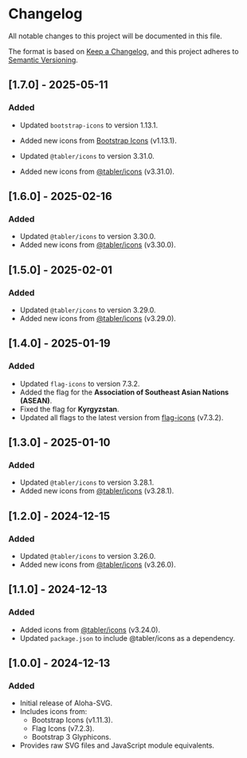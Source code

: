 # Changelog

All notable changes to this project will be documented in this file.

The format is based on [Keep a Changelog](https://keepachangelog.com/),
and this project adheres to [Semantic Versioning](https://semver.org/).

## [1.7.0] - 2025-05-11

### Added

- Updated `bootstrap-icons` to version 1.13.1.
- Added new icons from [Bootstrap Icons](https://icons.getbootstrap.com/) (v1.13.1).

- Updated `@tabler/icons` to version 3.31.0.
- Added new icons from [@tabler/icons](https://github.com/tabler/tabler-icons) (v3.31.0).

## [1.6.0] - 2025-02-16

### Added

- Updated `@tabler/icons` to version 3.30.0.
- Added new icons from [@tabler/icons](https://github.com/tabler/tabler-icons) (v3.30.0).

## [1.5.0] - 2025-02-01

### Added

- Updated `@tabler/icons` to version 3.29.0.
- Added new icons from [@tabler/icons](https://github.com/tabler/tabler-icons) (v3.29.0).

## [1.4.0] - 2025-01-19

### Added

- Updated `flag-icons` to version 7.3.2.
- Added the flag for the **Association of Southeast Asian Nations (ASEAN)**.
- Fixed the flag for **Kyrgyzstan**.
- Updated all flags to the latest version from [flag-icons](https://github.com/lipis/flag-icons) (v7.3.2).

## [1.3.0] - 2025-01-10

### Added

- Updated `@tabler/icons` to version 3.28.1.
- Added new icons from [@tabler/icons](https://github.com/tabler/tabler-icons) (v3.28.1).


## [1.2.0] - 2024-12-15

### Added

- Updated `@tabler/icons` to version 3.26.0.
- Added new icons from [@tabler/icons](https://github.com/tabler/tabler-icons) (v3.26.0).


## [1.1.0] - 2024-12-13

### Added

- Added icons from [@tabler/icons](https://github.com/tabler/tabler-icons) (v3.24.0).
- Updated `package.json` to include @tabler/icons as a dependency.


## [1.0.0] - 2024-12-13

### Added

- Initial release of Aloha-SVG.
- Includes icons from:
    - Bootstrap Icons (v1.11.3).
    - Flag Icons (v7.2.3).
    - Bootstrap 3 Glyphicons.
- Provides raw SVG files and JavaScript module equivalents.

